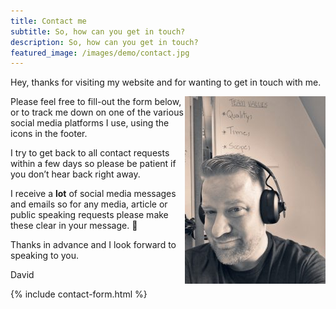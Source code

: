 ```yaml
---
title: Contact me
subtitle: So, how can you get in touch?
description: So, how can you get in touch?
featured_image: /images/demo/contact.jpg
---
```



Hey, thanks for visiting my website and for wanting to get in touch with me.

<img src="images/posts/ACS_0139-225x300.jpg" alt="Photo of David Williams" style="float:right; width:225px; height:300px;" />

Please feel free to fill-out the form below, or to track me down on one of the various social media platforms I use, using the icons in the footer.

I try to get back to all contact requests within a few days so please be patient if you don’t hear back right away.

I receive a **lot** of social media messages and emails so for any media, article or public speaking requests please make these clear in your message. 🙂

Thanks in advance and I look forward to speaking to you.

David

{% include contact-form.html %}

